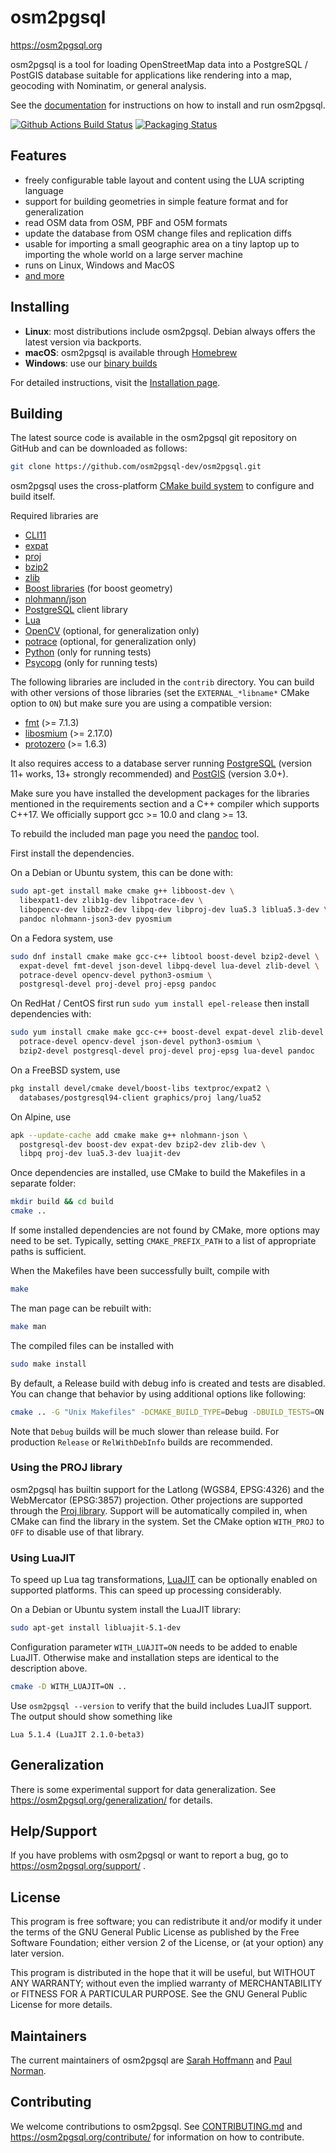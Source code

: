 # osm2pgsql

https://osm2pgsql.org

osm2pgsql is a tool for loading OpenStreetMap data into a PostgreSQL / PostGIS
database suitable for applications like rendering into a map, geocoding with
Nominatim, or general analysis.

See the [documentation](https://osm2pgsql.org/doc/) for instructions on how
to install and run osm2pgsql.

[![Github Actions Build Status](https://github.com/openstreetmap/osm2pgsql/workflows/CI/badge.svg?branch=master)](https://github.com/openstreetmap/osm2pgsql/actions)
[![Packaging Status](https://repology.org/badge/tiny-repos/osm2pgsql.svg)](https://repology.org/project/osm2pgsql/versions)

## Features

* freely configurable table layout and content using the LUA scripting language
* support for building geometries in simple feature format and for generalization
* read OSM data from OSM, PBF and O5M formats
* update the database from OSM change files and replication diffs
* usable for importing a small geographic area on a tiny laptop up to
  importing the whole world on a large server machine
* runs on Linux, Windows and MacOS
* [and more](https://osm2pgsql.org/about/features/)

## Installing

* __Linux__: most distributions include osm2pgsql. Debian always offers
  the latest version via backports.
* __macOS__: osm2pgsql is available through [Homebrew](https://brew.sh/)
* __Windows__: use our [binary builds](https://osm2pgsql.org/download/windows/)

For detailed instructions, visit
the [Installation page](https://osm2pgsql.org/doc/install.html).

## Building

The latest source code is available in the osm2pgsql git repository on GitHub
and can be downloaded as follows:

```sh
git clone https://github.com/osm2pgsql-dev/osm2pgsql.git
```

osm2pgsql uses the cross-platform [CMake build system](https://cmake.org/)
to configure and build itself.

Required libraries are

* [CLI11](https://github.com/CLIUtils/CLI11)
* [expat](https://libexpat.github.io/)
* [proj](https://proj.org/)
* [bzip2](http://www.bzip.org/)
* [zlib](https://www.zlib.net/)
* [Boost libraries](https://www.boost.org/) (for boost geometry)
* [nlohmann/json](https://json.nlohmann.me/)
* [PostgreSQL](https://www.postgresql.org/) client library
* [Lua](https://www.lua.org/)
* [OpenCV](https://opencv.org/) (optional, for generalization only)
* [potrace](https://potrace.sourceforge.net/) (optional, for generalization only)
* [Python](https://python.org/) (only for running tests)
* [Psycopg](https://www.psycopg.org/) (only for running tests)

The following libraries are included in the `contrib` directory. You can build
with other versions of those libraries (set the `EXTERNAL_*libname*` CMake
option to `ON`) but make sure you are using a compatible version:

* [fmt](https://fmt.dev/) (>= 7.1.3)
* [libosmium](https://osmcode.org/libosmium/) (>= 2.17.0)
* [protozero](https://github.com/mapbox/protozero) (>= 1.6.3)

It also requires access to a database server running
[PostgreSQL](https://www.postgresql.org/) (version 11+ works, 13+ strongly
recommended) and [PostGIS](https://www.postgis.net/) (version 3.0+).

Make sure you have installed the development packages for the libraries
mentioned in the requirements section and a C++ compiler which supports C++17.
We officially support gcc >= 10.0 and clang >= 13.

To rebuild the included man page you need the [pandoc](https://pandoc.org/)
tool.

First install the dependencies.

On a Debian or Ubuntu system, this can be done with:

```sh
sudo apt-get install make cmake g++ libboost-dev \
  libexpat1-dev zlib1g-dev libpotrace-dev \
  libopencv-dev libbz2-dev libpq-dev libproj-dev lua5.3 liblua5.3-dev \
  pandoc nlohmann-json3-dev pyosmium
```

On a Fedora system, use

```sh
sudo dnf install cmake make gcc-c++ libtool boost-devel bzip2-devel \
  expat-devel fmt-devel json-devel libpq-devel lua-devel zlib-devel \
  potrace-devel opencv-devel python3-osmium \
  postgresql-devel proj-devel proj-epsg pandoc
```

On RedHat / CentOS first run `sudo yum install epel-release` then install
dependencies with:

```sh
sudo yum install cmake make gcc-c++ boost-devel expat-devel zlib-devel \
  potrace-devel opencv-devel json-devel python3-osmium \
  bzip2-devel postgresql-devel proj-devel proj-epsg lua-devel pandoc
```

On a FreeBSD system, use

```sh
pkg install devel/cmake devel/boost-libs textproc/expat2 \
  databases/postgresql94-client graphics/proj lang/lua52
```

On Alpine, use

```sh
apk --update-cache add cmake make g++ nlohmann-json \
  postgresql-dev boost-dev expat-dev bzip2-dev zlib-dev \
  libpq proj-dev lua5.3-dev luajit-dev
```

Once dependencies are installed, use CMake to build the Makefiles in a separate
folder:

```sh
mkdir build && cd build
cmake ..
```

If some installed dependencies are not found by CMake, more options may need
to be set. Typically, setting `CMAKE_PREFIX_PATH` to a list of appropriate
paths is sufficient.

When the Makefiles have been successfully built, compile with

```sh
make
```

The man page can be rebuilt with:

```sh
make man
```

The compiled files can be installed with

```sh
sudo make install
```

By default, a Release build with debug info is created and tests are
disabled. You can change that behavior by using additional options like
following:

```sh
cmake .. -G "Unix Makefiles" -DCMAKE_BUILD_TYPE=Debug -DBUILD_TESTS=ON
```

Note that `Debug` builds will be much slower than release build. For production
`Release` or `RelWithDebInfo` builds are recommended.

### Using the PROJ library

osm2pgsql has builtin support for the Latlong (WGS84, EPSG:4326) and the
WebMercator (EPSG:3857) projection. Other projections are supported through
the [Proj library](https://proj.org/). Support will be automatically compiled
in, when CMake can find the library in the system. Set the CMake
option `WITH_PROJ` to `OFF` to disable use of that library.

### Using LuaJIT

To speed up Lua tag transformations, [LuaJIT](https://luajit.org/) can be
optionally enabled on supported platforms. This can speed up processing
considerably.

On a Debian or Ubuntu system install the LuaJIT library:

```sh
sudo apt-get install libluajit-5.1-dev
```

Configuration parameter `WITH_LUAJIT=ON` needs to be added to enable LuaJIT.
Otherwise make and installation steps are identical to the description above.

```sh
cmake -D WITH_LUAJIT=ON ..
```

Use `osm2pgsql --version` to verify that the build includes LuaJIT support.
The output should show something like

```
Lua 5.1.4 (LuaJIT 2.1.0-beta3)
```

## Generalization

There is some experimental support for data generalization. See
https://osm2pgsql.org/generalization/ for details.

## Help/Support

If you have problems with osm2pgsql or want to report a bug, go to
https://osm2pgsql.org/support/ .

## License

This program is free software; you can redistribute it and/or
modify it under the terms of the GNU General Public License
as published by the Free Software Foundation; either version 2
of the License, or (at your option) any later version.

This program is distributed in the hope that it will be useful,
but WITHOUT ANY WARRANTY; without even the implied warranty of
MERCHANTABILITY or FITNESS FOR A PARTICULAR PURPOSE.  See the
GNU General Public License for more details.

## Maintainers

The current maintainers of osm2pgsql are [Sarah Hoffmann](https://github.com/lonvia/)
and [Paul Norman](https://github.com/pnorman/).

## Contributing

We welcome contributions to osm2pgsql. See [CONTRIBUTING.md](CONTRIBUTING.md)
and https://osm2pgsql.org/contribute/ for information on how to contribute.


